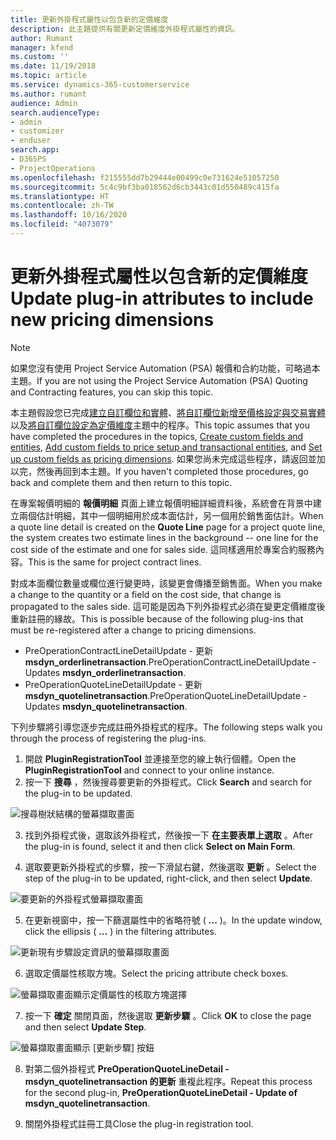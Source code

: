 ```yaml
---
title: 更新外掛程式屬性以包含新的定價維度
description: 此主題提供有關更新定價維度外掛程式屬性的資訊。
author: Rumant
manager: kfend
ms.custom: ''
ms.date: 11/19/2018
ms.topic: article
ms.service: dynamics-365-customerservice
ms.author: rumant
audience: Admin
search.audienceType:
- admin
- customizer
- enduser
search.app:
- D365PS
- ProjectOperations
ms.openlocfilehash: f215555dd7b29444e00499c0e731624e51057250
ms.sourcegitcommit: 5c4c9bf3ba018562d6cb3443c01d550489c415fa
ms.translationtype: HT
ms.contentlocale: zh-TW
ms.lasthandoff: 10/16/2020
ms.locfileid: "4073079"
---
```

# <a name="update-plug-in-attributes-to-include-new-pricing-dimensions"></a><span data-ttu-id="9a252-103">更新外掛程式屬性以包含新的定價維度</span><span class="sxs-lookup"><span data-stu-id="9a252-103">Update plug-in attributes to include new pricing dimensions</span></span>

> [!NOTE]
> <span data-ttu-id="9a252-104">如果您沒有使用 Project Service Automation (PSA) 報價和合約功能，可略過本主題。</span><span class="sxs-lookup"><span data-stu-id="9a252-104">If you are not using the Project Service Automation (PSA) Quoting and Contracting features, you can skip this topic.</span></span>

<span data-ttu-id="9a252-105">本主題假設您已完成[建立自訂欄位和實體](create-custom-fields-entities.md)、[將自訂欄位新增至價格設定與交易實體](field-references.md)以及[將自訂欄位設定為定價維度](set-up-pricing-dimensions.md)主題中的程序。</span><span class="sxs-lookup"><span data-stu-id="9a252-105">This topic assumes that you have completed the procedures in the topics, [Create custom fields and entities](create-custom-fields-entities.md), [Add custom fields to price setup and transactional entities](field-references.md), and [Set up custom fields as pricing dimensions](set-up-pricing-dimensions.md).</span></span> <span data-ttu-id="9a252-106">如果您尚未完成這些程序，請返回並加以完，然後再回到本主題。</span><span class="sxs-lookup"><span data-stu-id="9a252-106">If you haven't completed those procedures, go back and complete them and then return to this topic.</span></span>

<span data-ttu-id="9a252-107">在專案報價明細的 **報價明細** 頁面上建立報價明細詳細資料後，系統會在背景中建立兩個估計明細，其中一個明細用於成本面估計，另一個用於銷售面估計。</span><span class="sxs-lookup"><span data-stu-id="9a252-107">When a quote line detail is created on the **Quote Line** page for a project quote line, the system creates two estimate lines in the background -- one line for the cost side of the estimate and one for sales side.</span></span> <span data-ttu-id="9a252-108">這同樣適用於專案合約服務內容。</span><span class="sxs-lookup"><span data-stu-id="9a252-108">This is the same  for project contract lines.</span></span>

<span data-ttu-id="9a252-109">對成本面欄位數量或欄位進行變更時，該變更會傳播至銷售面。</span><span class="sxs-lookup"><span data-stu-id="9a252-109">When you make a change to the quantity or a field on the cost side, that change is propagated to the sales side.</span></span> <span data-ttu-id="9a252-110">這可能是因為下列外掛程式必須在變更定價維度後重新註冊的緣故。</span><span class="sxs-lookup"><span data-stu-id="9a252-110">This is possible because of the following plug-ins that must be re-registered after a change to pricing dimensions.</span></span>

- <span data-ttu-id="9a252-111">PreOperationContractLineDetailUpdate - 更新 **msdyn_orderlinetransaction**.</span><span class="sxs-lookup"><span data-stu-id="9a252-111">PreOperationContractLineDetailUpdate - Updates **msdyn_orderlinetransaction**.</span></span>
- <span data-ttu-id="9a252-112">PreOperationQuoteLineDetailUpdate - 更新 **msdyn_quotelinetransaction**.</span><span class="sxs-lookup"><span data-stu-id="9a252-112">PreOperationQuoteLineDetailUpdate - Updates **msdyn_quotelinetransaction**.</span></span>

<span data-ttu-id="9a252-113">下列步驟將引導您逐步完成註冊外掛程式的程序。</span><span class="sxs-lookup"><span data-stu-id="9a252-113">The following steps walk you through the process of registering the plug-ins.</span></span>

1. <span data-ttu-id="9a252-114">開啟 **PluginRegistrationTool** 並連接至您的線上執行個體。</span><span class="sxs-lookup"><span data-stu-id="9a252-114">Open the **PluginRegistrationTool** and connect to your online instance.</span></span>
2. <span data-ttu-id="9a252-115">按一下 **搜尋** ，然後搜尋要更新的外掛程式。</span><span class="sxs-lookup"><span data-stu-id="9a252-115">Click **Search** and search for the plug-in to be updated.</span></span>

 ![搜尋樹狀結構的螢幕擷取畫面](media/PRT-1.png)

3. <span data-ttu-id="9a252-117">找到外掛程式後，選取該外掛程式，然後按一下 **在主要表單上選取** 。</span><span class="sxs-lookup"><span data-stu-id="9a252-117">After the plug-in is found, select it and then click **Select on Main Form**.</span></span>

4. <span data-ttu-id="9a252-118">選取要更新外掛程式的步驟，按一下滑鼠右鍵，然後選取 **更新** 。</span><span class="sxs-lookup"><span data-stu-id="9a252-118">Select the step of the plug-in to be updated, right-click, and then select **Update**.</span></span>

 ![要更新的外掛程式螢幕擷取畫面](media/PRT-2.png)
 
5. <span data-ttu-id="9a252-120">在更新視窗中，按一下篩選屬性中的省略符號 ( **...** )。</span><span class="sxs-lookup"><span data-stu-id="9a252-120">In the update window, click the ellipsis ( **...** ) in the filtering attributes.</span></span>

 ![更新現有步驟設定資訊的螢幕擷取畫面](media/PRT-3.png)
 
6. <span data-ttu-id="9a252-122">選取定價屬性核取方塊。</span><span class="sxs-lookup"><span data-stu-id="9a252-122">Select the pricing attribute check boxes.</span></span>

 ![螢幕擷取畫面顯示定價屬性的核取方塊選擇](media/PRT-4.png)

7. <span data-ttu-id="9a252-124">按一下 **確定** 關閉頁面，然後選取 **更新步驟** 。</span><span class="sxs-lookup"><span data-stu-id="9a252-124">Click **OK** to close the page and then select **Update Step**.</span></span>

 ![螢幕擷取畫面顯示 [更新步驟] 按鈕](media/PRT-5.png)
 
8. <span data-ttu-id="9a252-126">對第二個外掛程式 **PreOperationQuoteLineDetail - msdyn_quotelinetransaction 的更新** 重複此程序。</span><span class="sxs-lookup"><span data-stu-id="9a252-126">Repeat this process for the second plug-in, **PreOperationQuoteLineDetail - Update of msdyn_quotelinetransaction**.</span></span>

9. <span data-ttu-id="9a252-127">關閉外掛程式註冊工具</span><span class="sxs-lookup"><span data-stu-id="9a252-127">Close the plug-in registration tool.</span></span>

